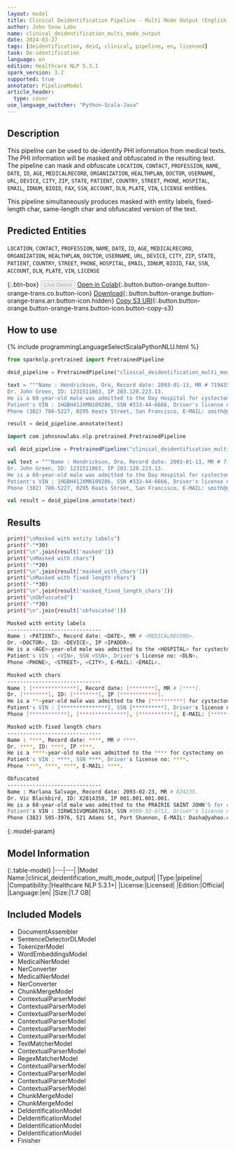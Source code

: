 ```yaml
---
layout: model
title: Clinical Deidentification Pipeline - Multi Mode Output (English)
author: John Snow Labs
name: clinical_deidentification_multi_mode_output
date: 2024-03-27
tags: [deidentification, deid, clinical, pipeline, en, licensed]
task: De-identification
language: en
edition: Healthcare NLP 5.3.1
spark_version: 3.2
supported: true
annotator: PipelineModel
article_header:
  type: cover
use_language_switcher: "Python-Scala-Java"
---
```


## Description

This pipeline can be used to de-identify PHI information from medical texts. The PHI information will be masked and obfuscated in the resulting text. The pipeline can mask and obfuscate `LOCATION`, `CONTACT`, `PROFESSION`, `NAME`, `DATE`, `ID`, `AGE`, `MEDICALRECORD`, `ORGANIZATION`, `HEALTHPLAN`, `DOCTOR`, `USERNAME`, `URL`, `DEVICE`, `CITY`, `ZIP`, `STATE`, `PATIENT`, `COUNTRY`, `STREET`, `PHONE`, `HOSPITAL`, `EMAIL`, `IDNUM`, `BIOID`, `FAX`, `SSN`, `ACCOUNT`, `DLN`, `PLATE`, `VIN`, `LICENSE` entities.
 
This pipeline simultaneously produces masked with entity labels, fixed-length char, same-length char and obfuscated version of the text.

## Predicted Entities

`LOCATION`, `CONTACT`, `PROFESSION`, `NAME`, `DATE`, `ID`, `AGE`, `MEDICALRECORD`, `ORGANIZATION`, `HEALTHPLAN`, `DOCTOR`, `USERNAME`, `URL`, `DEVICE`, `CITY`, `ZIP`, `STATE`, `PATIENT`, `COUNTRY`, `STREET`, `PHONE`, `HOSPITAL`, `EMAIL`, `IDNUM`, `BIOID`, `FAX`, `SSN`, `ACCOUNT`, `DLN`, `PLATE`, `VIN`, `LICENSE`

{:.btn-box}
<button class="button button-orange" disabled>Live Demo</button>
[Open in Colab](https://colab.research.google.com/github/JohnSnowLabs/spark-nlp-workshop/blob/master/healthcare-nlp/07.0.Pretrained_Clinical_Pipelines.ipynb){:.button.button-orange.button-orange-trans.co.button-icon}
[Download](https://s3.amazonaws.com/auxdata.johnsnowlabs.com/clinical/models/clinical_deidentification_multi_mode_output_en_5.3.1_3.2_1711531645438.zip){:.button.button-orange.button-orange-trans.arr.button-icon.hidden}
[Copy S3 URI](s3://auxdata.johnsnowlabs.com/clinical/models/clinical_deidentification_multi_mode_output_en_5.3.1_3.2_1711531645438.zip){:.button.button-orange.button-orange-trans.button-icon.button-copy-s3}

## How to use



<div class="tabs-box" markdown="1">
{% include programmingLanguageSelectScalaPythonNLU.html %}
  
```python
from sparknlp.pretrained import PretrainedPipeline

deid_pipeline = PretrainedPipeline("clinical_deidentification_multi_mode_output", "en", "clinical/models")

text = """Name : Hendrickson, Ora, Record date: 2093-01-13, MR # 719435.
Dr. John Green, ID: 1231511863, IP 203.120.223.13.
He is a 60-year-old male was admitted to the Day Hospital for cystectomy on 01/13/93.
Patient's VIN : 1HGBH41JXMN109286, SSN #333-44-6666, Driver's license no: A334455B.
Phone (302) 786-5227, 0295 Keats Street, San Francisco, E-MAIL: smith@gmail.com."""

result = deid_pipeline.annotate(text)
```
```scala
import com.johnsnowlabs.nlp.pretrained.PretrainedPipeline

val deid_pipeline = PretrainedPipeline("clinical_deidentification_multi_mode_output", "en", "clinical/models")

val text = """Name : Hendrickson, Ora, Record date: 2093-01-13, MR # 719435.
Dr. John Green, ID: 1231511863, IP 203.120.223.13.
He is a 60-year-old male was admitted to the Day Hospital for cystectomy on 01/13/93.
Patient's VIN : 1HGBH41JXMN109286, SSN #333-44-6666, Driver's license no: A334455B.
Phone (302) 786-5227, 0295 Keats Street, San Francisco, E-MAIL: smith@gmail.com."""

val result = deid_pipeline.annotate(text)
```
</div>

## Results

```bash
print("\nMasked with entity labels")
print("-"*30)
print("\n".join(result['masked']))
print("\nMasked with chars")
print("-"*30)
print("\n".join(result['masked_with_chars']))
print("\nMasked with fixed length chars")
print("-"*30)
print("\n".join(result['masked_fixed_length_chars']))
print("\nObfuscated")
print("-"*30)
print("\n".join(result['obfuscated']))

Masked with entity labels
------------------------------
Name : <PATIENT>, Record date: <DATE>, MR # <MEDICALRECORD>.
Dr. <DOCTOR>, ID: <DEVICE>, IP <IPADDR>.
He is a <AGE>-year-old male was admitted to the <HOSPITAL> for cystectomy on <DATE>.
Patient's VIN : <VIN>, SSN <SSN>, Driver's license no: <DLN>.
Phone <PHONE>, <STREET>, <CITY>, E-MAIL: <EMAIL>.

Masked with chars
------------------------------
Name : [**************], Record date: [********], MR # [****].
Dr. [********], ID: [********], IP [************].
He is a **-year-old male was admitted to the [**********] for cystectomy on [******].
Patient's VIN : [***************], SSN [**********], Driver's license no: [******].
Phone [************], [***************], [***********], E-MAIL: [*************].

Masked with fixed length chars
------------------------------
Name : ****, Record date: ****, MR # ****.
Dr. ****, ID: ****, IP ****.
He is a ****-year-old male was admitted to the **** for cystectomy on ****.
Patient's VIN : ****, SSN ****, Driver's license no: ****.
Phone ****, ****, ****, E-MAIL: ****.

Obfuscated
------------------------------
Name : Marlana Salvage, Record date: 2093-02-23, MR # 824235.
Dr. Vic Blackbird, ID: X2814358, IP 001.001.001.001.
He is a 68-year-old male was admitted to the PRAIRIE SAINT JOHN'S for cystectomy on 02/23/93.
Patient's VIN : 3IRWE31VQMG867619, SSN #509-32-6712, Driver's license no: W580998P.
Phone (382) 505-3976, 521 Adams St, Port Shannon, E-MAIL: Dasha@yahoo.com.
```

{:.model-param}
## Model Information

{:.table-model}
|---|---|
|Model Name:|clinical_deidentification_multi_mode_output|
|Type:|pipeline|
|Compatibility:|Healthcare NLP 5.3.1+|
|License:|Licensed|
|Edition:|Official|
|Language:|en|
|Size:|1.7 GB|

## Included Models

- DocumentAssembler
- SentenceDetectorDLModel
- TokenizerModel
- WordEmbeddingsModel
- MedicalNerModel
- NerConverter
- MedicalNerModel
- NerConverter
- ChunkMergeModel
- ContextualParserModel
- ContextualParserModel
- ContextualParserModel
- ContextualParserModel
- ContextualParserModel
- ContextualParserModel
- TextMatcherModel
- ContextualParserModel
- RegexMatcherModel
- ContextualParserModel
- ContextualParserModel
- ContextualParserModel
- ContextualParserModel
- ChunkMergeModel
- ChunkMergeModel
- DeIdentificationModel
- DeIdentificationModel
- DeIdentificationModel
- DeIdentificationModel
- Finisher
